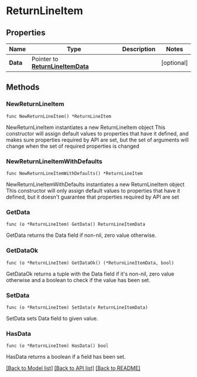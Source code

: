 # ReturnLineItem

## Properties

Name | Type | Description | Notes
------------ | ------------- | ------------- | -------------
**Data** | Pointer to [**ReturnLineItemData**](ReturnLineItemData.md) |  | [optional] 

## Methods

### NewReturnLineItem

`func NewReturnLineItem() *ReturnLineItem`

NewReturnLineItem instantiates a new ReturnLineItem object
This constructor will assign default values to properties that have it defined,
and makes sure properties required by API are set, but the set of arguments
will change when the set of required properties is changed

### NewReturnLineItemWithDefaults

`func NewReturnLineItemWithDefaults() *ReturnLineItem`

NewReturnLineItemWithDefaults instantiates a new ReturnLineItem object
This constructor will only assign default values to properties that have it defined,
but it doesn't guarantee that properties required by API are set

### GetData

`func (o *ReturnLineItem) GetData() ReturnLineItemData`

GetData returns the Data field if non-nil, zero value otherwise.

### GetDataOk

`func (o *ReturnLineItem) GetDataOk() (*ReturnLineItemData, bool)`

GetDataOk returns a tuple with the Data field if it's non-nil, zero value otherwise
and a boolean to check if the value has been set.

### SetData

`func (o *ReturnLineItem) SetData(v ReturnLineItemData)`

SetData sets Data field to given value.

### HasData

`func (o *ReturnLineItem) HasData() bool`

HasData returns a boolean if a field has been set.


[[Back to Model list]](../README.md#documentation-for-models) [[Back to API list]](../README.md#documentation-for-api-endpoints) [[Back to README]](../README.md)


